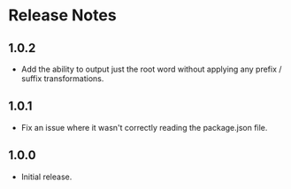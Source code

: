 # Release Notes

## 1.0.2
- Add the ability to output just the root word without applying any prefix / suffix transformations.

## 1.0.1
- Fix an issue where it wasn't correctly reading the package.json file.

## 1.0.0
- Initial release.